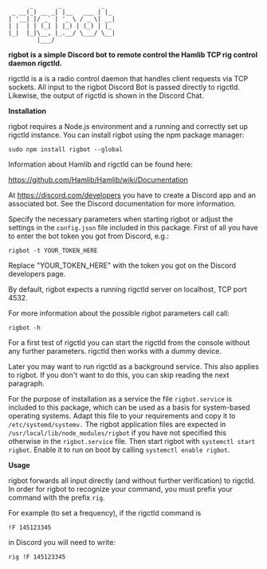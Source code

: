 ```
      _       _           _   
 _ __(_) __ _| |__   ___ | |_ 
| '__| |/ _` | '_ \ / _ \| __|
| |  | | (_| | |_) | (_) | |_ 
|_|  |_|\__, |_.__/ \___/ \__|
        |___/                 

```

**rigbot is a simple Discord bot to remote control the Hamlib TCP rig control daemon rigctld.**

rigctld is a is a radio control daemon that handles client requests via TCP sockets. All input to the rigbot Discord Bot is passed directly to rigctld. Likewise, the output of rigctld is shown in the Discord Chat.

**Installation**

rigbot requires a Node.js environment and a running and correctly set up rigctld instance. You can install rigbot using the npm package manager:

```
sudo npm install rigbot --global
```

Information about Hamlib and rigctld can be found here:

https://github.com/Hamlib/Hamlib/wiki/Documentation

At https://discord.com/developers you have to create a Discord app and an associated bot. See the Discord documentation for more information. 

Specify the necessary parameters when starting rigbot or adjust the settings in the `config.json` file included in this package. First of all you have to enter the bot token you got from Discord, e.g.:

```
rigbot -t YOUR_TOKEN_HERE
```

Replace "YOUR_TOKEN_HERE" with the token you got on the Discord developers page.

By default, rigbot expects a running rigctld server on localhost, TCP port 4532. 

For more information about the possible rigbot parameters call call:

```
rigbot -h
```

For a first test of rigctld you can start the rigctld from the console without any further parameters. rigctld then works with a dummy device.

Later you may want to run rigctld as a background service. This also applies to rigbot. If you don't want to do this, you can skip reading the next paragraph.

For the purpose of installation as a service the file `rigbot.service` is included to this package, which can be used as a basis for system-based operating systems. Adapt this file to your requirements and copy it to `/etc/systemd/systemv.` The rigbot application files are expected in `/usr/local/lib/node_modules/rigbot` if you have not specified this otherwise in the `rigbot.service` file. Then start rigbot with `systemctl start rigbot`. Enable it to run on boot by calling `systemctl enable rigbot`. 

**Usage**

rigbot forwards all input directly (and without further verification) to rigctld. In order for rigbot to recognize your command, you must prefix your command with the prefix `rig`.

For example (to set a frequency), if the rigctld command is

```
!F 145123345
```

in Discord you will need to write:

```
rig !F 145123345
```
